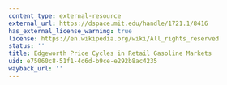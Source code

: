 ```yaml
---
content_type: external-resource
external_url: https://dspace.mit.edu/handle/1721.1/8416
has_external_license_warning: true
license: https://en.wikipedia.org/wiki/All_rights_reserved
status: ''
title: Edgeworth Price Cycles in Retail Gasoline Markets
uid: e75060c8-51f1-4d6d-b9ce-e292b8ac4235
wayback_url: ''
---
```

